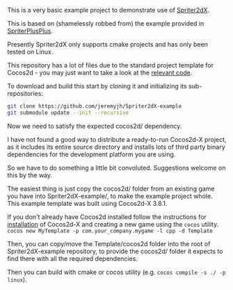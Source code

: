 This is a very basic example project to demonstrate use of [Spriter2dX](https://github.com/jeremyjh/Spriter2dX).

This is based on (shamelessly robbed from) the example provided in [SpriterPlusPlus](https://github.com/lucidspriter/SpriterPlusPlus).

Presently Spriter2dX only supports cmake projects and has only been tested on Linux.

This repository has a lot of files due to the standard project template for Cocos2d - you may just want to take a look at the [relevant code](https://github.com/jeremyjh/Spriter2dX-example/blob/master/Classes/HelloWorldScene.cpp).

To download and build this start by cloning it and initializing its sub-repositories:

```bash
git clone https://github.com/jeremyjh/Spriter2dX-example
git submodule update --init --recursive 
```

Now we need to satisfy the expected cocos2d/ dependency.

I have not found a good way to distribute a ready-to-run Cocos2d-X project, as it includes its entire source directory and installs lots of third party binary dependencies for the development platform you are using.

So we have to do something a little bit convoluted. Suggestions welcome on this by the way.

The easiest thing is just copy the cocos2d/ folder from an existing game you have into Spriter2dX-example/, to make the example project whole. This example template was built using Cocos2d-X 3.8.1. 

If you don't already have Cocos2d installed follow the instructions for [installation](https://github.com/cocos2d/cocos2d-x) of Cocos2d-X and creating a new game  using the `cocos` utility. `cocos new MyTemplate -p com.your_company.mygame -l cpp -d Template`

Then, you can copy/move the Template/cocos2d folder into the root of Spriter2dX-example repository, to provide the cocos2d/ folder it expects to find there with all the required dependencies.

Then you can build with cmake or cocos utility (e.g. `cocos compile -s ./ -p linux`).
